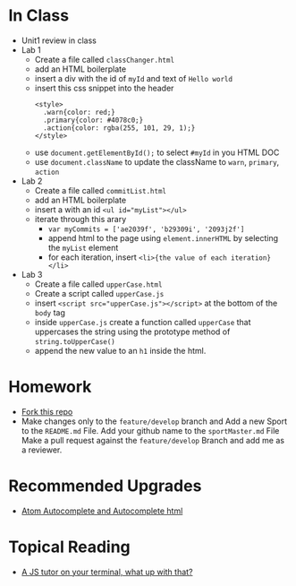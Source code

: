 # In Class

* Unit1 review in class
* Lab 1
  * Create a file called `classChanger.html`
  * add an HTML boilerplate
  * insert a div with the id of `myId` and text of `Hello world`
  * insert this css snippet into the header
    ```
    <style>
      .warn{color: red;}
      .primary{color: #4078c0;}
      .action{color: rgba(255, 101, 29, 1);}
    </style>
    ```
  * use `document.getElementById();` to select `#myId` in you HTML DOC
  * use `document.className` to update the className to `warn`, `primary`, `action`
* Lab 2
  * Create a file called `commitList.html`
  * add an HTML boilerplate
  * insert a with an id `<ul id="myList"></ul>`
  * iterate through this arary
    * `var myCommits = ['ae2039f', 'b29309i', '2093j2f']`
    * append html to the page using `element.innerHTML` by selecting the `myList` element
    * for each iteration, insert `<li>{the value of each iteration}</li>`
* Lab 3
  * Create a file called `upperCase.html`
  * Create a script called `upperCase.js`
  * insert `<script src="upperCase.js"></script>` at the bottom of the `body` tag
  * inside `upperCase.js` create a function called `upperCase` that uppercases the string using the prototype method of `string.toUpperCase()`
  * append the new value to an `h1` inside the html.

# Homework
* [Fork this repo](https://github.com/bamtron5/sportsList)
* Make changes only to the `feature/develop` branch and
Add a new Sport to the `README.md` File.
Add your github name to the `sportMaster.md` File
Make a pull request against the `feature/develop` Branch and add me as a reviewer.

# Recommended Upgrades
* [Atom Autocomplete and Autocomplete html](https://atom.io/packages/autocomplete-html)

# Topical Reading
* [A JS tutor on your terminal, what up with that?](https://github.com/workshopper/javascripting)
